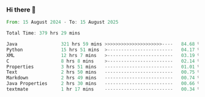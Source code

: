 ### Hi there 👋

<!--
**luoxuanzao/luoxuanzao** is a ✨ _special_ ✨ repository because its `README.md` (this file) appears on your GitHub profile.

Here are some ideas to get you started:

- 🔭 I’m currently working on ...
- 🌱 I’m currently learning ...
- 👯 I’m looking to collaborate on ...
- 🤔 I’m looking for help with ...
- 💬 Ask me about ...
- 📫 How to reach me: ...
- 😄 Pronouns: ...
- ⚡ Fun fact: ...
-->

<!--START_SECTION:waka-->

```rust
From: 15 August 2024 - To: 15 August 2025

Total Time: 379 hrs 29 mins

Java                321 hrs 59 mins >>>>>>>>>>>>>>>>>>>>>----   84.68 %
Python              15 hrs 51 mins  >------------------------   04.17 %
XML                 12 hrs 7 mins   >------------------------   03.19 %
C                   8 hrs 8 mins    >------------------------   02.14 %
Properties          3 hrs 51 mins   -------------------------   01.01 %
Text                2 hrs 50 mins   -------------------------   00.75 %
Markdown            2 hrs 49 mins   -------------------------   00.74 %
Java Properties     2 hrs 30 mins   -------------------------   00.66 %
textmate            1 hr 17 mins    -------------------------   00.34 %
```

<!--END_SECTION:waka-->